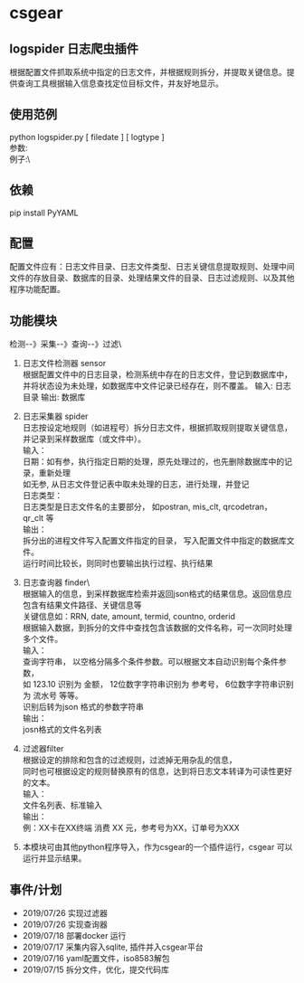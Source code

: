 # csgear

## logspider 日志爬虫插件
  根据配置文件抓取系统中指定的日志文件，并根据规则拆分，并提取关键信息。提供查询工具根据输入信息查找定位目标文件，并友好地显示。
  
## 使用范例
  python logspider.py [ filedate ]  [ logtype ] \
  参数:\
  例子:\

## 依赖
pip install PyYAML

## 配置
  配置文件应有：日志文件目录、日志文件类型、日志关键信息提取规则、处理中间文件的存放目录、数据库的目录、处理结果文件的目录、日志过滤规则、以及其他程序功能配置。

## 功能模块
  检测--》采集--》查询--》过滤\

1. 日志文件检测器 sensor\
    根据配置文件中的日志目录，检测系统中存在的日志文件，登记到数据库中，并将状态设为未处理，如数据库中文件记录已经存在，则不覆盖。
    输入:
        日志目录
    输出:
        数据库
1. 日志采集器 spider\
  日志按设定地规则（如进程号）拆分日志文件，根据抓取规则提取关键信息，并记录到采样数据库（或文件中）。\
输入：\
    日期：如有参，执行指定日期的处理，原先处理过的，也先删除数据库中的记录，重新处理\
        如无参, 从日志文件登记表中取未处理的日志，进行处理，并登记\
    日志类型： \
       日志类型是日志文件名的主要部分， 如postran, mis_clt, qrcodetran， qr_clt  等\
  输出：\
    拆分出的进程文件写入配置文件指定的目录， 写入配置文件中指定的数据库文件。\
    运行时间比较长，则同时也要输出执行过程、执行结果
1. 日志查询器 finder\      
  根据输入的信息，到采样数据库检索并返回json格式的结果信息。返回信息应包含有结果文件路径、关键信息等\
  关键信息如：RRN, date, amount, termid, countno, orderid \
  根据输入数据，到拆分的文件中查找包含该数据的文件名称，可一次同时处理多个文件。\
输入：\
  查询字符串， 以空格分隔多个条件参数。可以根据文本自动识别每个条件参数，\
  如 123.10 识别为 金额， 12位数字字符串识别为 参考号， 6位数字字符串识别为 流水号 等等。\
  识别后转为json 格式的参数字符串\
输出：\
 josn格式的文件名列表
1. 过滤器filter\
  根据设定的排除和包含的过滤规则，过滤掉无用杂乱的信息，\
  同时也可根据设定的规则替换原有的信息，达到将日志文本转译为可读性更好的文本。   \
输入：\
   文件名列表、标准输入 \
输出：\
   例：XX卡在XX终端 消费 XX 元，参考号为XX，订单号为XXX
   
1. 本模块可由其他python程序导入，作为csgear的一个插件运行，csgear 可以运行并显示结果。   



## 事件/计划
* 2019/07/26 实现过滤器
* 2019/07/26 实现查询器
* 2019/07/18 部署docker 运行
* 2019/07/17 采集内容入sqlite, 插件并入csgear平台
* 2019/07/16  yaml配置文件，iso8583解包
* 2019/07/15  拆分文件，优化，提交代码库
